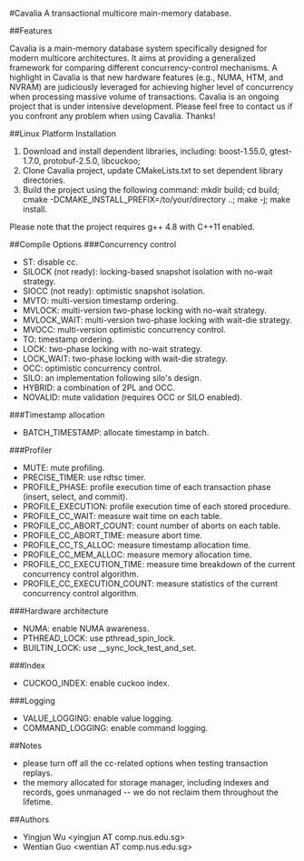#Cavalia
A transactional multicore main-memory database.

##Features

Cavalia is a main-memory database system specifically designed for modern multicore architectures. It aims at providing a generalized framework for comparing different concurrency-control mechanisms. A highlight in Cavalia is that new hardware features (e.g., NUMA, HTM, and NVRAM) are judiciously leveraged for achieving higher level of concurrency when processing massive volume of transactions. Cavalia is an ongoing project that is under intensive development. Please feel free to contact us if you confront any problem when using Cavalia. Thanks!

##Linux Platform Installation

1. Download and install dependent libraries, including: boost-1.55.0, gtest-1.7.0, protobuf-2.5.0, libcuckoo;
2. Clone Cavalia project, update CMakeLists.txt to set dependent library directories. 
3. Build the project using the following command: mkdir build; cd build; cmake -DCMAKE_INSTALL_PREFIX=/to/your/directory ..; make -j; make install.

Please note that the project requires g++ 4.8 with C++11 enabled.

##Compile Options
###Concurrency control
* ST: disable cc.
* SILOCK (not ready): locking-based snapshot isolation with no-wait strategy.
* SIOCC (not ready): optimistic snapshot isolation.
* MVTO: multi-version timestamp ordering.
* MVLOCK: multi-version two-phase locking with no-wait strategy.
* MVLOCK_WAIT: multi-version two-phase locking with wait-die strategy.
* MVOCC: multi-version optimistic concurrency control.
* TO: timestamp ordering.
* LOCK: two-phase locking with no-wait strategy.
* LOCK_WAIT: two-phase locking with wait-die strategy.
* OCC: optimistic concurrency control.
* SILO: an implementation following silo's design.
* HYBRID: a combination of 2PL and OCC.
* NOVALID: mute validation (requires OCC or SILO enabled).

###Timestamp allocation
* BATCH_TIMESTAMP: allocate timestamp in batch.

###Profiler
* MUTE: mute profiling.
* PRECISE_TIMER: use rdtsc timer.
* PROFILE_PHASE: profile execution time of each transaction phase (insert, select, and commit).
* PROFILE_EXECUTION: profile execution time of each stored procedure.
* PROFILE_CC_WAIT: measure wait time on each table.
* PROFILE_CC_ABORT_COUNT: count number of aborts on each table.
* PROFILE_CC_ABORT_TIME: measure abort time.
* PROFILE_CC_TS_ALLOC: measure timestamp allocation time.
* PROFILE_CC_MEM_ALLOC: measure memory allocation time.
* PROFILE_CC_EXECUTION_TIME: measure time breakdown of the current concurrency control algorithm.
* PROFILE_CC_EXECUTION_COUNT: measure statistics of the current concurrency control algorithm.

###Hardware architecture
* NUMA: enable NUMA awareness.
* PTHREAD_LOCK: use pthread_spin_lock.
* BUILTIN_LOCK: use __sync_lock_test_and_set.

###Index
* CUCKOO_INDEX: enable cuckoo index.

###Logging
* VALUE_LOGGING: enable value logging.
* COMMAND_LOGGING: enable command logging.

##Notes
* please turn off all the cc-related options when testing transaction replays.
* the memory allocated for storage manager, including indexes and records, goes unmanaged -- we do not reclaim them throughout the lifetime.

##Authors
* Yingjun Wu \<yingjun AT comp.nus.edu.sg\>
* Wentian Guo \<wentian AT comp.nus.edu.sg\>


